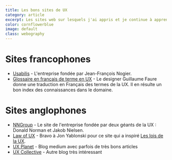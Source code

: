 ```yaml
---
title: Les bons sites de UX
category: article
excerpt: Les sites web sur lesquels j'ai appris et je continue à apprendre.
color: cornflowerblue
image: default
class: webography
---
```


# Sites francophones

- [Usabilis](https://www.usabilis.com/) - L'entreprise fondée par Jean-François Nogier.
- [Glossaire en français de terme en UX](https://medium.com/@faureguillaume/ux-et-langue-francaise-comment-faire-de-lux-en-vf-34fe228dbff) - Le designer Guillaume Faure donne une traduction en Français des termes de la UX. Il en résulte un bon index des connaissances dans le domaine.

# Sites anglophones

- [NNGroup](https://www.nngroup.com/) - Le site de l'entreprise fondée par deux géants de la UX : Donald Norman et Jakob Nielsen.
- [Law of UX](https://lawsofux.com/) - Bravo à Jon Yablonski pour ce site qui a inspiré [Les lois de la UX](https://ux-lois.github.io).
- [UX Planet](https://uxplanet.org/) - Blog medium avec parfois de très bons articles
- [UX Collective](https://uxdesign.cc/) - Autre blog très intéressant
